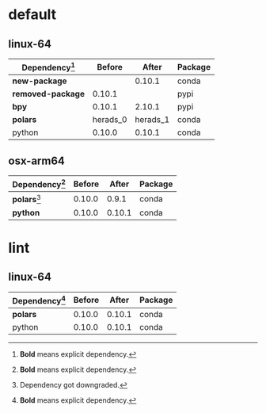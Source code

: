 # default

## linux-64

|Dependency[^1]|Before|After|Package|
|-|-|-|-|
|**new-package**||0.10.1|conda|
|**removed-package**|0.10.1||pypi|
|**bpy**|0.10.1|2.10.1|pypi|
|**polars**|herads_0|herads_1|conda|
|python|0.10.0|0.10.1|conda|

## osx-arm64

|Dependency[^1]|Before|After|Package|
|-|-|-|-|
|**polars**[^2]|0.10.0|0.9.1|conda|
|**python**|0.10.0|0.10.1|conda|

# lint

## linux-64

|Dependency[^1]|Before|After|Package|
|-|-|-|-|
|**polars**|0.10.0|0.10.1|conda|
|python|0.10.0|0.10.1|conda|

[^1]: **Bold** means explicit dependency.
[^2]: Dependency got downgraded.
